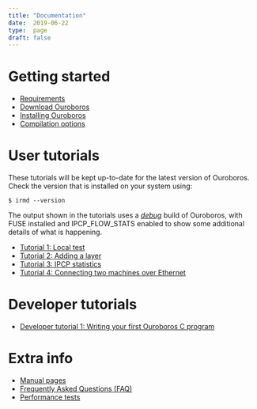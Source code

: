 ```yaml
---
title: "Documentation"
date:  2019-06-22
type:  page
draft: false
---
```


# Getting started

* [Requirements](/requirements/)
* [Download Ouroboros](/download/)
* [Installing Ouroboros](/install/)
* [Compilation options](/compopt/)

# User tutorials

These tutorials will be kept up-to-date for the latest version of
Ouroboros. Check the version that is installed on your system using:

```
$ irmd --version
```

The output shown in the tutorials uses a [*debug*](/compopt) build
of Ouroboros, with FUSE installed and IPCP\_FLOW\_STATS enabled to show
some additional details of what is happening.

* [Tutorial 1: Local test](/tutorial-1/)
* [Tutorial 2: Adding a layer](/tutorial-2/)
* [Tutorial 3: IPCP statistics](/tutorial-3/)
* [Tutorial 4: Connecting two machines over Ethernet](/tutorial-4/)

# Developer tutorials

* [Developer tutorial 1: Writing your first Ouroboros C program](/dev-tut-1/)

# Extra info

* [Manual pages](/manuals/)
* [Frequently Asked Questions (FAQ)](/faq/)
* [Performance tests](/performance/)
